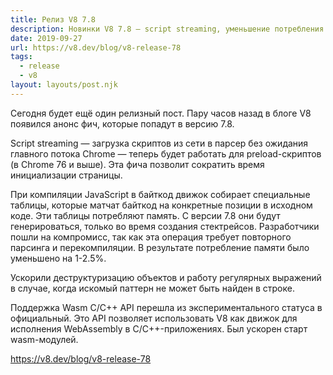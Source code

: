 ```yaml
---
title: Релиз V8 7.8
description: Новинки V8 7.8 — script streaming, уменьшение потребления памяти, ускорение деструктуризацию, стабилизация WASM C/C++ API
date: 2019-09-27
url: https://v8.dev/blog/v8-release-78
tags:
  - release
  - v8
layout: layouts/post.njk
---
```

Сегодня будет ещё один релизный пост. Пару часов назад в блоге V8 появился анонс фич, которые попадут в версию 7.8.

Script streaming — загрузка скриптов из сети в парсер без ожидания главного потока Chrome — теперь будет работать для preload-скриптов (в Chrome 76 и выше). Эта фича позволит сократить время инициализации страницы.

При компиляции JavaScript в байткод движок собирает специальные таблицы, которые матчат байткод на конкретные позиции в исходном коде. Эти таблицы потребляют память. С версии 7.8 они будут генерироваться, только во время создания стектрейсов. Разработчики пошли на компромисс, так как эта операция требует повторного парсинга и перекомпиляции. В результате потребление памяти было уменьшено на 1-2.5%.

Ускорили деструктуризацию объектов и работу регулярных выражений в случае, когда искомый паттерн не может быть найден в строке.

Поддержка Wasm С/C++ API перешла из экспериментального статуса в официальный. Это API позволяет использовать V8 как движок для исполнения WebAssembly в C/C++-приложениях. Был ускорен старт wasm-модулей.

https://v8.dev/blog/v8-release-78
